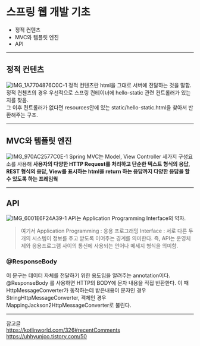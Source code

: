 # 스프링 웹 개발 기초
* 정적 컨텐츠
* MVC와 템플릿 엔진
* API
___
## 정적 컨텐츠
![IMG_1A7704876C0C-1](https://user-images.githubusercontent.com/110332047/183669303-f48dd970-988c-47ee-81ee-f65a2c0f2f5a.jpeg)
정적 컨텐츠란 html을 그대로 서버에 전달하는 것을 말함.  
정적 컨첸츠의 경우 우선적으로 스프링 컨테이너에 hello-static 관련 컨트롤러가 있는지를 찾음.  
그 이후 컨트롤러가 없다면 resources안에 있는 static/hello-static.html을 찾아서 반환해주는 구조.

___
## MVC와 템플릿 엔진
![IMG_970AC2577C0E-1](https://user-images.githubusercontent.com/110332047/183671952-b3584d93-8fb9-4981-81f0-0b0663ee7e45.jpeg)
Spring MVC는 Model, View Controller 세가지 구성요소를 사용해 **사용자의 다양한 HTTP Request를 처리하고 단순한 텍스트 형식의 응답, REST 형식의 응답, View를 표시하는 html을 return
하는 응답까지 다양한 응답을 할 수 있도록 하는 프레임웍**

___
## API
![IMG_6001E6F24A39-1](https://user-images.githubusercontent.com/110332047/183675059-4a4707cd-9ef5-4673-a720-46754f380a5b.jpeg)
API는 Application Programming Interface의 약자.   
> 여기서 Application Programming : 응용 프로그래밍
> Interface : 서로 다른 두개의 시스템이 정보를 주고 받도록 이어주는 경계를 의미한다.
즉, API는 운영체제와 응용프로그램 사이의 통신에 사용되는 언어나 메세지 형식을 의미함.

### @ResponseBody   
이 문구는 데이터 자체를 전달하기 위한 용도임을 알려주는 annotation이다.   
@ResponseBody 를 사용하면 HTTP의 BODY에 문자 내용을 직접 반환한다.
이 때 HttpMessageConverter가 동작하는데 받은내용이 문자인 경우 StringHttpMessageConverter, 객체인 경우 MappingJackson2HttpMessageConverter로 불린다.






___
참고글   
https://kotlinworld.com/326#recentComments  
https://uhhyunjoo.tistory.com/50

